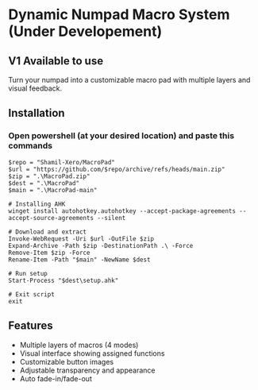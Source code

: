 # Dynamic Numpad Macro System (Under Developement)

## V1 Available to use

Turn your numpad into a customizable macro pad with multiple layers and visual feedback.

## Installation
### Open powershell (at your desired location) and paste this commands
    $repo = "Shamil-Xero/MacroPad"
    $url = "https://github.com/$repo/archive/refs/heads/main.zip"
    $zip = ".\MacroPad.zip"
    $dest = ".\MacroPad"
    $main = ".\MacroPad-main"

    # Installing AHK
    winget install autohotkey.autohotkey --accept-package-agreements --accept-source-agreements --silent

    # Download and extract
    Invoke-WebRequest -Uri $url -OutFile $zip
    Expand-Archive -Path $zip -DestinationPath .\ -Force
    Remove-Item $zip -Force
    Rename-Item -Path "$main" -NewName $dest

    # Run setup
    Start-Process "$dest\setup.ahk"

    # Exit script
    exit

## Features

- Multiple layers of macros (4 modes)
- Visual interface showing assigned functions
- Customizable button images
- Adjustable transparency and appearance
- Auto fade-in/fade-out


